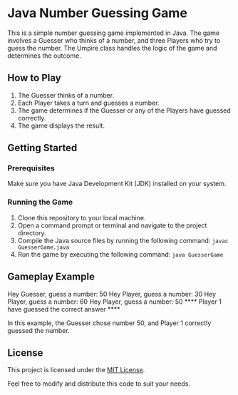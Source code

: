 # Java Number Guessing Game

This is a simple number guessing game implemented in Java. The game involves a Guesser who thinks of a number, and three Players who try to guess the number. The Umpire class handles the logic of the game and determines the outcome.

## How to Play

1. The Guesser thinks of a number.
2. Each Player takes a turn and guesses a number.
3. The game determines if the Guesser or any of the Players have guessed correctly.
4. The game displays the result.

## Getting Started

### Prerequisites

Make sure you have Java Development Kit (JDK) installed on your system.

### Running the Game

1. Clone this repository to your local machine.
2. Open a command prompt or terminal and navigate to the project directory.
3. Compile the Java source files by running the following command:
   `javac GuesserGame.java`
4. Run the game by executing the following command:
   `java GuesserGame`

## Gameplay Example

Hey Guesser, guess a number: 50
Hey Player, guess a number: 30
Hey Player, guess a number: 60
Hey Player, guess a number: 50
**** Player 1 have guessed the correct answer ****

In this example, the Guesser chose number 50, and Player 1 correctly guessed the number.

## License

This project is licensed under the [MIT License](LICENSE).

Feel free to modify and distribute this code to suit your needs.
